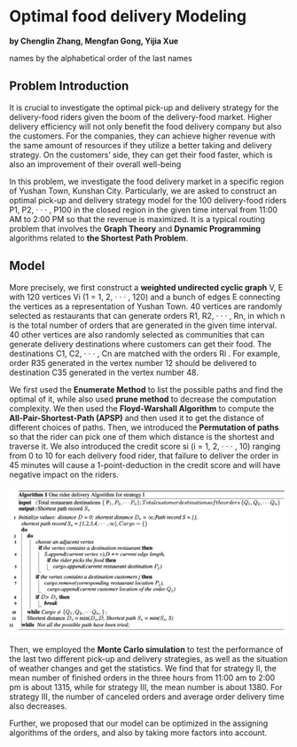 # Optimal food delivery Modeling

**by Chenglin Zhang, Mengfan Gong, Yijia Xue**

names by the alphabetical order of the last names

## Problem Introduction

It is crucial to investigate the optimal pick-up and delivery strategy for the delivery-food riders given the boom of the delivery-food market. Higher delivery efficiency will not only benefit the food delivery company but also the customers. For the companies, they can achieve higher revenue with the same amount of resources if they utilize a better taking and delivery strategy. On the customers’ side, they can get their food faster, which is also an improvement of their overall well-being

In this problem, we investigate the food delivery market in a specific region of Yushan Town, Kunshan City. Particularly, we are asked to construct an optimal pick-up and delivery strategy model for the 100 delivery-food riders P1, P2, · · · , P100 in the closed region in the given time interval from 11:00 AM to 2:00 PM so that the revenue is maximized. It is a typical routing problem that involves the **Graph Theory** and **Dynamic Programming** algorithms related to **the Shortest Path Problem**.

## Model

More precisely, we first construct a **weighted undirected cyclic graph** V, E with 120 vertices Vi (1 = 1, 2, · · · , 120) and a bunch of edges E connecting the vertices as a representation of Yushan Town. 40 vertices are randomly selected as restaurants that can generate orders R1, R2, · · · , Rn, in which n is the total number of orders that are generated in the given time interval. 40 other vertices are also randomly selected as communities that can generate delivery destinations where customers can get their food. The destinations C1, C2, · · · , Cn are matched with the orders Ri . For example, order R35 generated in the vertex number 12 should be delivered to destination C35 generated in the vertex number 48.

We first used the **Enumerate Method** to list the possible paths and find the optimal of it, while also used **prune method** to decrease the computation complexity. We then used the **Floyd-Warshall Algorithm** to compute the **All-Pair-Shortest-Path (APSP)**  and then used it to get the distance of different choices of paths. Then, we introduced the **Permutation of paths** so that the rider can pick one of them which distance is the shortest and traverse it. We also introduced the credit score si (i = 1, 2, · · · , 10) ranging from 0 to 10 for each delivery food rider, that failure to deliver the order in 45 minutes will cause a 1-point-deduction in the credit score and will have negative impact on the riders.

<img src="Figure/Method.png" alt="Method" style="zoom:50%;" />

Then, we employed the **Monte Carlo simulation** to test the performance of the last two different pick-up and delivery strategies, as well as the situation of weather changes and get the statistics. We find that for strategy II, the mean number of finished orders in the three hours from 11:00 am to 2:00 pm is about 1315, while for strategy III, the mean number is about 1380. For strategy III, the number of canceled orders and average order delivery time also decreases.

Further, we proposed that our model can be optimized in the assigning algorithms of the orders, and also by taking more factors into account.
